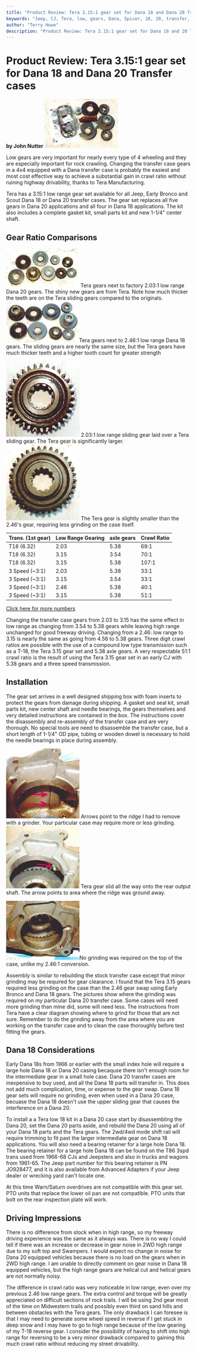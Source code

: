 ```yaml
---
title: "Product Review: Tera 3.15:1 gear set for Dana 18 and Dana 20 Transfer cases"
keywords: "Jeep, CJ, Tera, low, gears, Dana, Spicer, 18, 20, transfer, Mepco, gearing, Dana 20, Dana 18, case"
author: "Terry Howe"
description: "Product Review: Tera 3.15:1 gear set for Dana 18 and 20 Transfer case"
---
```

# Product Review: Tera 3.15:1 gear set for Dana 18 and Dana 20 Transfer cases

**by John Nutter** [![](../../../img/xfer/updates/terad20/tera1s.jpg)](../../../img/xfer/updates/terad20/tera1.jpg)

Low gears are very important for nearly every type of 4 wheeling and they are especially important for rock crawling. Changing the transfer case gears in a 4x4 equipped with a Dana transfer case is probably the easiest and most cost effective way to achieve a substantial gain in crawl ratio without ruining highway drivability, thanks to Tera Manufacturing. 

Tera has a 3.15:1 low range gear set available for all Jeep, Early Bronco and Scout Dana 18 or Dana 20 transfer cases. The gear set replaces all five gears in Dana 20 applications and all four in Dana 18 applications. The kit also includes a complete gasket kit, small parts kit and new 1-1/4" center shaft. 

## Gear Ratio Comparisons

[![](../../../img/xfer/updates/terad20/tera7s.jpg)](../../../img/xfer/updates/terad20/tera7.jpg) Tera gears next to factory 2.03:1 low range Dana 20 gears. The shiny new gears are from Tera. Note how much thicker the teeth are on the Tera sliding gears compared to the originals.  [![](../../../img/xfer/updates/terad20/tera6s.jpg)](../../../img/xfer/updates/terad20/tera6.jpg)Tera gears next to 2.46:1 low range Dana 18 gears. The sliding gears are nearly the same size, but the Tera gears have much thicker teeth and a higher tooth count for greater strength 

[![](../../../img/xfer/updates/terad20/tera8s.jpg)](../../../img/xfer/updates/terad20/tera8.jpg) 2.03:1 low range sliding gear laid over a Tera sliding gear. The Tera gear is significantly larger.  [![](../../../img/xfer/updates/terad20/tera9s.jpg)](../../../img/xfer/updates/terad20/tera9.jpg) The Tera gear is slightly smaller than the 2.46's gear, requiring less grinding on the case itself. 

Trans. (1st gear)| Low Range Gearing| axle gears| Crawl Ratio  
---|---|---|---  
T18 (6.32)| 2.03| 5.38| 69:1  
T18 (6.32)| 3.15| 3.54| 70:1  
T18 (6.32)| 3.15| 5.38| 107:1  
3 Speed (~3:1)| 2.03| 5.38| 33:1  
3 Speed (~3:1)| 3.15| 3.54| 33:1  
3 Speed (~3:1)| 2.46| 5.38| 40:1  
3 Speed (~3:1)| 3.15| 5.38| 51:1  
  
[Click here for more numbers](tratbl)

Changing the transfer case gears from 2.03 to 3.15 has the same effect in low range as changing from 3.54 to 5.38 gears while leaving high range unchanged for good freeway driving. Changing from a 2.46: low range to 3.15 is nearly the same as going from 4.56 to 5.38 gears. Three digit crawl ratios are possible with the use of a compound low type transmission such as a T-18, the Tera 3.15 gear set and 5.38 axle gears. A very respectable 51:1 crawl ratio is the result of using the Tera 3.15 gear set in an early CJ with 5.38 gears and a three speed transmission. 

## Installation

The gear set arrives in a well designed shipping box with foam inserts to protect the gears from damage during shipping. A gasket and seal kit, small parts kit, new center shaft and needle bearings, the gears themselves and very detailed instructions are contained in the box. The instructions cover the disassembly and re-assembly of the transfer case and are very thorough. No special tools are need to disassemble the transfer case, but a short length of 1-1/4" OD pipe, tubing or wooden dowel is necessary to hold the needle bearings in place during assembly. 

[![](../../../img/xfer/updates/terad20/tera3s.jpg)](../../../img/xfer/updates/terad20/tera3.jpg) Arrows point to the ridge I had to remove with a grinder. Your particular case may require more or less grinding.  [![](../../../img/xfer/updates/terad20/tera2s.jpg)](../../../img/xfer/updates/terad20/tera2.jpg) Tera gear slid all the way onto the rear output shaft. The arrow points to area where the ridge was ground away. 

[![](../../../img/xfer/updates/terad20/tera5s.jpg)](../../../img/xfer/updates/terad20/tera5.jpg)No grinding was required on the top of the case, unlike my 2.46:1 conversion.

Assembly is similar to rebuilding the stock transfer case except that minor grinding may be required for gear clearance. I found that the Tera 3.15 gears required less grinding on the case than the 2.46 gear swap using Early Bronco and Dana 18 gears. The pictures show where the grinding was required on my particular Dana 20 transfer case. Some cases will need more grinding than mine did, some will need less. The instructions from Tera have a clear diagram showing where to grind for those that are not sure. Remember to do the grinding away from the area where you are working on the transfer case and to clean the case thoroughly before test fitting the gears. 

## Dana 18 Considerations

Early Dana 18s from 1966 or earlier with the small index hole will require a large hole Dana 18 or Dana 20 casing becaquse there isn't enough room for the intermediate gear in a small hole case. Dana 20 transfer cases are inexpensive to buy used, and all the Dana 18 parts will transfer in. This does not add much complication, time, or expense to the gear swap. Dana 18 gear sets will require no grinding, even when used in a Dana 20 case, becuase the Dana 18 doesn't use the upper sliding gear that causes the interference on a Dana 20. 

To install a a Tera low 18 kit in a Dana 20 case start by disassembling the Dana 20, set the Dana 20 parts aside, and rebuild the Dana 20 using all of your Dana 18 parts and the Tera gears. The 2wd/4wd mode shift rail will require trimming to fit past the larger intermediate gear on Dana 18 applications. You will also need a bearing retainer for a large hole Dana 18. The bearing retainer for a large hole Dana 18 can be found on the T86 3spd trans used from 1966-68 CJs and Jeepsters and also in trucks and wagons from 1961-65. The Jeep part number for this bearing retainer is PN JO928477, and it is also available from Advanced Adapters if your Jeep dealer or wrecking yard can't locate one. 

At this time Warn/Saturn overdrives are not compatible with this gear set. PTO units that replace the lower oil pan are not compatible. PTO units that bolt on the rear inspection plate will work. 

## Driving Impressions

There is no difference from stock when in high range, so my freeway driving experience was the same as it always was. There is no way I could tell if there was an increase or decrease in gear noise in 2WD high range due to my soft top and Swampers. I would expect no change in noise for Dana 20 equipped vehicles because there is no load on the gears when in 2WD high range. I am unable to directly comment on gear noise in Dana 18 equipped vehicles, but the high range gears are helical cut and helical gears are not normally noisy. 

The difference in crawl ratio was very noticeable in low range, even over my previous 2.46 low range gears. The extra control and torque will be greatly appreciated on difficult sections of rock trails. I will be using 2nd gear most of the time on Midwestern trails and possibly even third on sand hills and between obstacles with the Tera gears. The only drawback I can foresee is that I may need to generate some wheel speed in reverse if I get stuck in deep snow and I may have to go to high range because of the low gearing of my T-18 reverse gear. I consider the possibility of having to shift into high range for reversing to be a very minor drawback compared to gaining this much crawl ratio without reducing my street drivability.